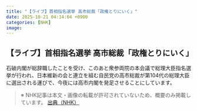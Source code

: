 ```yaml
---
title: "【ライブ】首相指名選挙 高市総裁「政権とりにいく」"
date: 2025-10-21 04:14:04 +0900
categories: [NHK]
image: 
---
```

## 【ライブ】首相指名選挙 高市総裁「政権とりにいく」

石破内閣が総辞職したことを受け、このあと衆参両院の本会議で総理大臣指名選挙が行われ、日本維新の会と連立を組む自民党の高市総裁が第104代の総理大臣に選出される運びで、今夜には高市内閣を発足させることにしています。

> ※ NHK記事は本文・画像の転載が許可されていないため、概要のみ掲載しています。
[出典（NHK）](http://www3.nhk.or.jp/news/html/20251021/k10014954081000.html)

